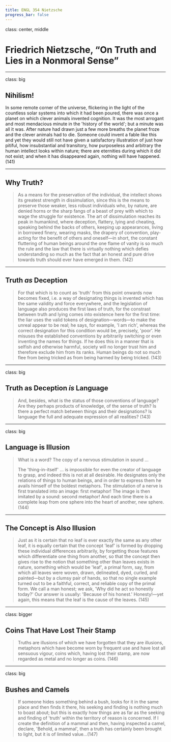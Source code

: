 ```yaml
---
title: ENGL 354 Nietzsche
progress_bar: false
---
```

class: center, middle
# Friedrich Nietzsche, “On Truth and Lies in a Nonmoral Sense”
---
class: big
## Nihilism!

In some remote corner of the universe, flickering in the light of the countless solar systems into which it had been poured, there was once a planet on which clever animals invented cognition. It was the most arrogant and most mendacious minute in the 'history of the world'; but a minute was all it was. After nature had drawn just a few more breaths the planet froze and the clever animals had to die. Someone could invent a fable like this and yet they would still not have given a satisfactory illustration of just how pitiful, how insubstantial and transitory, how purposeless and arbitrary the human intellect looks within nature; there are eternities during which it did not exist; and when it has disappeared again, nothing will have happened. (141)

---
## Why Truth?

>As a means for the preservation of the individual, the intellect shows its greatest strength in dissimulation, since this is the means to preserve those weaker, less robust individuals who, by nature, are denied horns or the sharp fangs of a beast of prey with which to wage the struggle for existence. The art of dissimulation reaches its peak in humankind, where deception, flattery, lying and cheating, speaking behind the backs of others, keeping up appearances, living in borrowed finery, wearing masks, the drapery of convention, play-acting for the benefit of others and oneself—in short, the constant fluttering of human beings around the one flame of vanity is so much the rule and the law that there is virtually nothing which defies understanding so much as the fact that an honest and pure drive towards truth should ever have emerged in them. (142)
---
## Truth *as* Deception

> For that which is to count as 'truth' from this point onwards now becomes fixed, i.e. a way of designating things is invented which has the same validity and force everywhere, and the legislation of language also produces the first laws of truth, for the constrast between truth and lying comes into existence here for the first time: the liar uses the valid tokens of designation—words—to make the unreal appear to be real; he says, for example, 'I am rich', whereas the correct designation for this condition would be, precisely, 'poor'. He misuses the established conventions by arbitrarily switching or even inventing the names for things. If he does this in a manner that is selfish and otherwise harmful, society will no longer trust him and therefore exclude him from its ranks. Human beings do not so much flee from being tricked as from being harmed by being tricked. (143)
---
class: big
## Truth as Deception *is* Language

> And, besides, what is the status of those conventions of language? Are they perhaps products of knowledge, of the sense of truth? Is there a perfect match between things and their designations? Is language the full and adequate expression of all realities? (143)
---
class: big
## Language is Illusion

> What is a word? The copy of a nervous stimulation in sound …
>
> The 'thing-in-itself' … is impossible for even the creator of language to grasp, and indeed this is not at all desirable. He designates only the relations of things to human beings, and in order to express them he avails himself of the boldest metaphors. The stimulation of a nerve is first translated into an image: first metaphor! The image is then imitated by a sound: second metaphor! And each time there is a complete leap from one sphere into the heart of another, new sphere. (144)
---
## The Concept is Also Illusion

> Just as it is certain that no leaf is ever exactly the same as any other leaf, it is equally certain that the concept 'leaf' is formed by dropping these individual differences arbitrarily, by forgetting those features which differentiate one thing from another, so that the concept then gives rise to the notion that something other than leaves exists in nature, something which would be 'leaf', a primal form, say, from which all leaves were woven, drawn, delineated, dyed, curled, and painted—but by a clumsy pair of hands, so that no single example turned out to be a faithful, correct, and reliable copy of the primal form. We call a man honest; we ask, 'Why did he act so honestly today?' Our answer is usually: 'Because of his honest.' Honesty!—yet again, this means that the leaf is the cause of the leaves. (145)
---
class: bigger

## Coins That Have Lost Their Stamp

> Truths are illusions of which we have forgotten that they are illusions, metaphors which have become worn by frequent use and have lost all sensuous vigour, coins which, having lost their stamp, are now regarded as metal and no longer as coins. (146)
---
class: big
## Bushes and Camels

> If someone hides something behind a bush, looks for it in the same place and then finds it there, his seeking and finding is nothing much to boast about; but this is exactly how things are as far as the seeking and finding of 'truth' within the territory of reason is concerned. If I create the definition of a mammal and then, having inspected a camel, declare, 'Behold, a mammal', then a truth has certainly been brought to light, but it is of limited value…(147)
